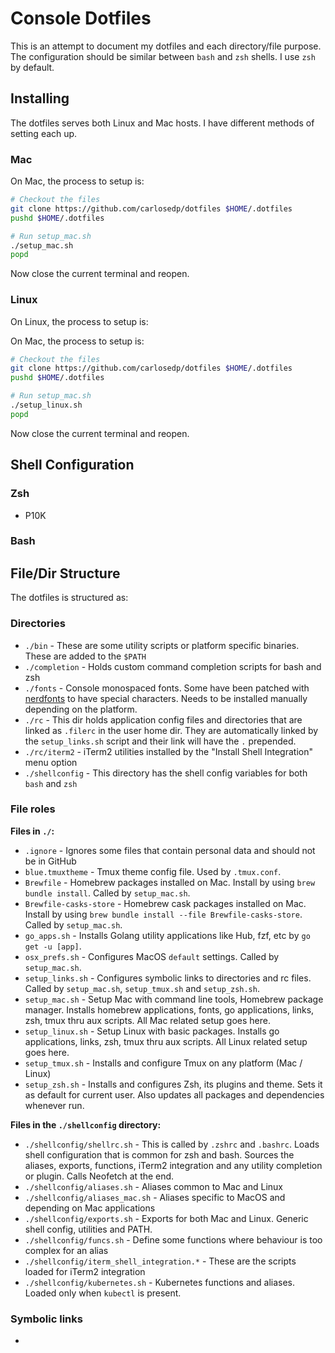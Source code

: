 # Console Dotfiles

This is an attempt to document my dotfiles and each directory/file purpose. The configuration should be similar between `bash` and `zsh` shells. I use `zsh` by default.

## Installing

The dotfiles serves both Linux and Mac hosts. I have different methods of setting each up.

### Mac

On Mac, the process to setup is:

```sh
# Checkout the files
git clone https://github.com/carlosedp/dotfiles $HOME/.dotfiles
pushd $HOME/.dotfiles

# Run setup_mac.sh
./setup_mac.sh
popd
```

Now close the current terminal and reopen.

### Linux

On Linux, the process to setup is:

On Mac, the process to setup is:

```sh
# Checkout the files
git clone https://github.com/carlosedp/dotfiles $HOME/.dotfiles
pushd $HOME/.dotfiles

# Run setup_mac.sh
./setup_linux.sh
popd
```

Now close the current terminal and reopen.

## Shell Configuration

### Zsh

* P10K

### Bash

## File/Dir Structure

The dotfiles is structured as:

### Directories

* `./bin` - These are some utility scripts or platform specific binaries. These are added to the `$PATH`
* `./completion` - Holds custom command completion scripts for bash and zsh
* `./fonts` - Console monospaced fonts. Some have been patched with [nerdfonts](https://github.com/ryanoasis/nerd-fonts) to have special characters. Needs to be installed manually depending on the platform.
* `./rc` - This dir holds application config files and directories that are linked as `.filerc` in the user home dir. They are automatically linked by the `setup_links.sh` script and their link will have the `.` prepended.
* `./rc/iterm2` - iTerm2 utilities installed by the "Install Shell Integration" menu option
* `./shellconfig` - This directory has the shell config variables for both `bash` and `zsh`

### File roles

**Files in `./`:**

* `.ignore` - Ignores some files that contain personal data and should not be in GitHub
* `blue.tmuxtheme` - Tmux theme config file. Used by `.tmux.conf`.
* `Brewfile` - Homebrew packages installed on Mac. Install by using `brew bundle install`. Called by `setup_mac.sh`.
* `Brewfile-casks-store` - Homebrew cask packages installed on Mac. Install by using `brew bundle install --file Brewfile-casks-store`. Called by `setup_mac.sh`.
* `go_apps.sh` - Installs Golang utility applications like Hub, fzf, etc by `go get -u [app]`.
* `osx_prefs.sh` - Configures MacOS `default` settings. Called by `setup_mac.sh`.
* `setup_links.sh` - Configures symbolic links to directories and rc files. Called by `setup_mac.sh`, `setup_tmux.sh` and `setup_zsh.sh`.
* `setup_mac.sh` - Setup Mac with command line tools, Homebrew package manager. Installs homebrew applications, fonts, go applications, links, zsh, tmux thru aux scripts. All Mac related setup goes here.
* `setup_linux.sh` - Setup Linux with basic packages. Installs go applications, links, zsh, tmux thru aux scripts. All Linux related setup goes here.
* `setup_tmux.sh` - Installs and configure Tmux on any platform (Mac / Linux)
* `setup_zsh.sh` - Installs and configures Zsh, its plugins and theme. Sets it as default for current user. Also updates all packages and dependencies whenever run.

**Files in the `./shellconfig` directory:**

* `./shellconfig/shellrc.sh` - This is called by `.zshrc` and `.bashrc`. Loads shell configuration that is common for zsh and bash. Sources the aliases, exports, functions, iTerm2 integration and any utility completion or plugin. Calls Neofetch at the end.
* `./shellconfig/aliases.sh` - Aliases common to Mac and Linux
* `./shellconfig/aliases_mac.sh` - Aliases specific to MacOS and depending on Mac applications
* `./shellconfig/exports.sh` - Exports for both Mac and Linux. Generic shell config, utilities and PATH.
* `./shellconfig/funcs.sh` - Define some functions where behaviour is too complex for an alias
* `./shellconfig/iterm_shell_integration.*` - These are the scripts loaded for iTerm2 integration
* `./shellconfig/kubernetes.sh` - Kubernetes functions and aliases. Loaded only when `kubectl` is present.

### Symbolic links

* 